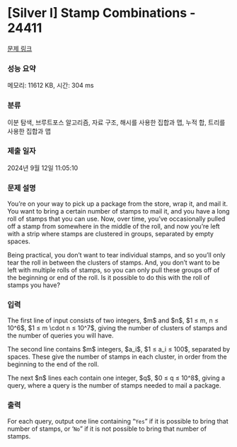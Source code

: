 # [Silver I] Stamp Combinations - 24411 

[문제 링크](https://www.acmicpc.net/problem/24411) 

### 성능 요약

메모리: 11612 KB, 시간: 304 ms

### 분류

이분 탐색, 브루트포스 알고리즘, 자료 구조, 해시를 사용한 집합과 맵, 누적 합, 트리를 사용한 집합과 맵

### 제출 일자

2024년 9월 12일 11:05:10

### 문제 설명

<p>You’re on your way to pick up a package from the store, wrap it, and mail it. You want to bring a certain number of stamps to mail it, and you have a long roll of stamps that you can use. Now, over time, you’ve occasionally pulled off a stamp from somewhere in the middle of the roll, and now you’re left with a strip where stamps are clustered in groups, separated by empty spaces.</p>

<p>Being practical, you don’t want to tear individual stamps, and so you’ll only tear the roll in between the clusters of stamps. And, you don’t want to be left with multiple rolls of stamps, so you can only pull these groups off of the beginning or end of the roll. Is it possible to do this with the roll of stamps you have?</p>

### 입력 

 <p>The first line of input consists of two integers, $m$ and $n$, $1 ≤ m, n ≤ 10^6$, $1 ≤ m \cdot n ≤ 10^7$, giving the number of clusters of stamps and the number of queries you will have.</p>

<p>The second line contains $m$ integers, $a_i$, $1 ≤ a_i ≤ 100$, separated by spaces. These give the number of stamps in each cluster, in order from the beginning to the end of the roll.</p>

<p>The next $n$ lines each contain one integer, $q$, $0 ≤ q ≤ 10^8$, giving a query, where a query is the number of stamps needed to mail a package.</p>

### 출력 

 <p>For each query, output one line containing “<code>Yes</code>” if it is possible to bring that number of stamps, or ‘<code>No</code>” if it is not possible to bring that number of stamps.</p>

